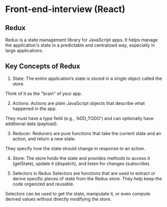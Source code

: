 # Front-end-interview (React)

## Redux
Redux is a state management library for JavaScript apps. It helps manage the application's state in a predictable and centralized way, especially in large applications.

## Key Concepts of Redux

1. State:
The entire application’s state is stored in a single object called the store.

Think of it as the "brain" of your app.

2. Actions:
Actions are plain JavaScript objects that describe what happened in the app.

They must have a type field (e.g., 'ADD_TODO') and can optionally have additional data (payload).

3. Reducer:
Reducers are pure functions that take the current state and an action, and return a new state.

They specify how the state should change in response to an action.

4. Store:
The store holds the state and provides methods to access it (getState), update it (dispatch), and listen for changes (subscribe).

5. Selectors in Redux
Selectors are functions that are used to extract or derive specific pieces of state from the Redux store. They help keep the code organized and reusable.

Selectors can be used to get the state, manipulate it, or even compute derived values without directly modifying the store.